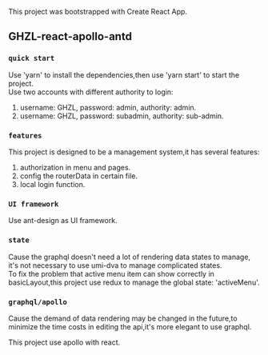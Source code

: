 This project was bootstrapped with Create React App.

## GHZL-react-apollo-antd

### `quick start`

Use 'yarn' to install the dependencies,then use 'yarn start' to start the project.<br/>
Use two accounts with different authority to login:<br/>
1. username: GHZL, password: admin, authority: admin.
2. username: GHZL, password: subadmin, authority: sub-admin.

### `features`

This project is designed to be a management system,it has several features:
1. authorization in menu and pages.
2. config the routerData in certain file.
3. local login function.

### `UI framework`

Use ant-design as UI framework.<br/>

### `state`

Cause the graphql doesn't need a lot of rendering data states to manage,
it's not necessary to use umi-dva to manage complicated states.<br/>
To fix the problem that active menu item can show correctly in basicLayout,this project use redux
 to manage the global state: 'activeMenu'.

### `graphql/apollo`

Cause the demand of data rendering may be changed in the future,to minimize
the time costs in editing the api,it's more elegant to use graphql.</br>

This project use apollo with react.</br>